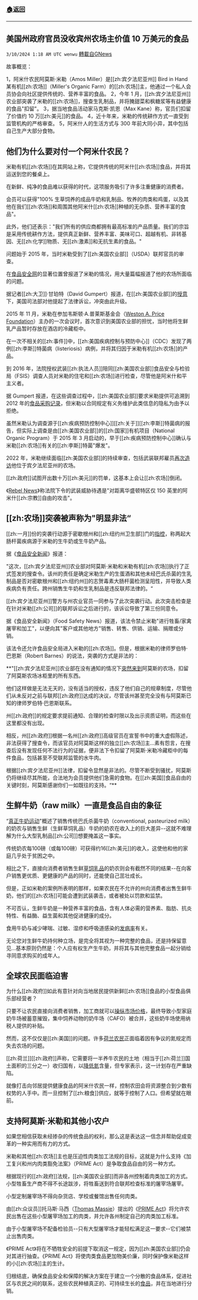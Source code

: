 ###  [:house:返回](README.md)
---


## 美国州政府官员没收宾州农场主价值 10 万美元的食品
`3/10/2024 1:18 AM UTC wenwu` [轉載自GNews](https://gnews.org/articles/2380563)

故事概览：

1，阿米什农民阿莫斯·米勒（Amos Miller）是[[zh:宾夕法尼亚州]] Bird in Hand 某有机[[zh:农场]]（Miller's Organic Farm）的[[zh:农场]]主，他通过一个私人会员协会向社区提供传统的、营养丰富的食品。
2，今年 1 月，[[zh:宾夕法尼亚州]]农业部突袭了米勒的[[zh:农场]]，搜查生乳制品，并将腌甜菜和枫糖浆等有益健康的食品"扣留"。
3，据当地食品活动家马克斯·凯恩（Max Kane）称，官员们扣留了价值约 10 万[[zh:美元]]的食品。
4，近十年来，米勒的传统耕作方式一直受到监管机构的严格审查。
5，阿米什人的生活方式与 300 年前大同小异，其中包括自己生产大部分食物。


## 他们为什么要对付一个阿米什农民？

米勒有机[[zh:农场]]在其网站上称，它提供传统的阿米什[[zh:农场]]食品，并将其运送到您的餐桌上。

在新鲜、纯净的食品难以获得的时代，这项服务吸引了许多注重健康的消费者。

会员可以获得"100% 生草饲养的成品牛奶和乳制品、牧养的肉类和鸡蛋，以及其他在我们[[zh:农场]]和周围其他阿米什[[zh:农场]]种植的无杂质、营养丰富的食品"。

此外，他们还表示："我们所有的供应商都拥有最高标准的产品质量。我们的宗旨是采用传统耕作方法，提供真正新鲜、营养丰富、美味可口、超越有机、非转基因、无[[zh:化学]]物质、无[[zh:激素]]和无抗生素的食品。"

问题始于 2015 年，当时米勒受到了[[zh:美国农业部]]（USDA）联邦官员的审查。

在[食品安全网](https://www.foodsafetynews.com/2016/07/inspection-of-millers-organic-farm-is-july-11-raw-milk-at-issue/)的显著位置曾报道了米勒的情况，用大量篇幅报道了他的农场所面临的问题。

据记者[[zh:大卫]]·甘珀特（David Gumpert）报道，在[[zh:美国农业部]]的[授意](https://www.davidgumpert.com/usda-and-fsn-in-tandem-well-show-that-uppity-amish-farmer-whos-boss)下，美国司法部对他提起了法律诉讼，冲突由此升级。

2015 年 11 月，米勒在参加韦斯顿·A.普莱斯基金会（[Weston A. Price Foundation](https://www.westonaprice.org/#gsc.tab=0)）主办的一次会议时，首次意识到美国农业部的担忧，当时他将生鲜乳产品暂时存放在酒店的冷藏柜中。

在一次不相关的[[zh:事件]]中，[[zh:美国疾病控制与预防中心]]（CDC）发现了两例[[zh:李斯]]特菌病（listeriosis）病例，并将其归因于米勒有机[[zh:农场]]的产品。

到 2016 年，法院授权武装[[zh:执法人员]]陪同[[zh:美国农业部]]食品安全与检验局（FSIS）调查人员对米勒的住宅和[[zh:农场]]进行检查，尽管他是阿米什和平主义者。

据 Gumpert 报道，在这些调查过程中，[[zh:美国农业部]]要求米勒提供可追溯到 2012 年的[食品采购记录](https://www.davidgumpert.com/amos-miller-case-takes-ominous-turn)，但米勒以合同规定有义务维护此类信息的隐私为由予以拒绝。

虽然米勒认为调查源于[[zh:疾病预防控制中心]][[zh:关于]][[zh:李斯]]特菌病的报告，但实际上调查是由[[zh:美国农业部]]的[[zh:国家]]有机项目（National Organic Program）于 2015 年 3 月启动的，早于[[zh:疾病预防控制中心]]确认与米勒[[zh:农场]]有关的[[zh:李斯]]特菌"爆发"。

2022 年，米勒继续面临[[zh:美国农业部]]的持续审查，包括武装联邦雇员[再次造访](https://www.rebelnews.com/amish_farm_under_threat_from_us_federal_govt_for_refusal_to_abandon_traditional_farming_practices)他位于宾夕法尼亚州的农场。

[[zh:政府]]试图开出数十万[[zh:美元]]的罚单，这基本上会让[[zh:农场]]倒闭。

《[Rebel News](https://www.rebelnews.com/amish_farm_under_threat_from_us_federal_govt_for_refusal_to_abandon_traditional_farming_practices)》称法院下令的武装威胁待遇是"对距离华盛顿特区仅 150 英里的阿米什[[zh:宗教]]自由的攻击"。


## [[zh:农场]]突袭被声称为"明显非法“

[[zh:一月]]份的突袭行动源于密歇根州和[[zh:纽约州卫生部]]门的[指控](https://www.attorneygeneral.gov/taking-action/attorney-general-department-of-agriculture-file-lawsuit-to-halt-lancaster-county-farms-illegal-distribution-of-raw-milk-and-other-products/)，称两起大肠杆菌疾病源于米勒的生牛奶或生牛奶产品。

据《[食品安全新闻](https://www.foodsafetynews.com/2024/01/pennsylvania-ag-officials-search-miller-organic-farm-for-the-source-of-shiga-toxins/)》报道：

"这次，[[zh:宾夕法尼亚州]]农业部对阿莫斯·米勒和米勒有机[[zh:农场]]执行了正式签发的搜查令。该州的责任是确定米勒生产的生蛋酒和其他未经巴氏杀菌的生乳制品是否对密歇根州和[[zh:纽约州]]的志贺毒素大肠杆菌检测呈阳性，并导致人类疾病负有责任。跨州销售生牛奶和生乳制品是违反联邦法律的。“

[[zh:宾夕法尼亚州]]警方与州农业官员一同参与了此次突袭行动。此次突击检查是在针对米勒[[zh:公司]]的联邦诉讼之后进行的，该诉讼导致了第三份同意令。

据《食品安全新闻》（Food Safety News）报道，该法令禁止米勒"进行牲畜/家禽屠宰和加工"，以便向其"客户或其他地方"销售、转售、供销、运输、捐赠或分销。

该法令还允许食品安全局进入米勒的[[zh:农场]]。但是，根据米勒的律师罗伯特·巴恩斯（Robert Barnes）的说法，突袭的方式是非法的：

**"[[zh:宾夕法尼亚州]]农业部在没有通知的情况下[突然来到](https://www.foodsafetynews.com/2024/01/pennsylvania-ag-officials-search-miller-organic-farm-for-the-source-of-shiga-toxins/)阿莫斯的农场，扣留了阿莫斯农场冰柜里的所有东西。

他们这样做是无法无天的，没有适当的授权，违反了他们自己的规章制度，尽管他们从未反对之前与联邦[[zh:政府]]达成的决议，尽管该州甚至完全没有与阿莫斯已知的律师罗伯特·巴恩斯联系。

州[[zh:政府]]的规定要求提前通知、合理的检查时限以及出示资质证明，而这些在这里都没有出现。

相反，州[[zh:政府]]根据一名州[[zh:政府]]高级官员在宣誓书中的重大虚假陈述，非法获得了搜查令，而该官员对阿莫斯这样的独立[[zh:农场]]主...素有怨言，在搜查后没有发现任何不法行为的证据，便非法下令扣留了阿莫斯·米勒冷藏柜中的每件食品，包括甚至不受联邦监管的水牛肉。

根据[[zh:宾夕法尼亚州]]法律，扣留令显然是非法的。尽管不断受到骚扰，阿莫斯仍将继续尽其所能，合法地为会员提供他们急需的食物。在[[zh:美国]]食品自由的关键时刻，阿莫斯感谢你们一如既往的支持。“**


## 生鲜牛奶（raw milk）一直是食品自由的象征

“[真正牛奶运动](https://www.realmilk.com/the-economics-of-raw-milk/)"概述了销售传统巴氏杀菌牛奶（conventional, pasteurized milk）的奶农与销售生鲜（生鲜草饲乳品）牛奶的奶农在收入上的巨大差异--这就不难理解为什么大型乳制品[[zh:公司]]想要掩盖这一事实。

传统奶农每100磅（或每100磅）可获得约16[[zh:美元]]的收入，这使他和他的家庭几乎处于贫困之中。

相比之下，直接向消费者销售生鲜[草饲乳品](https://childrenshealthdefense.org/defender/buy-fresh-organic-food/)的奶农则会有截然不同的结果--在向客户销售更优质、更健康的产品的同时，还能使自己茁壮成长。

但是，正如米勒的案例所表明的那样，如果农民在不允许的州向消费者出售生鲜牛奶，他们的[[zh:农场]]可能会遭到武装袭击，或者被处以罚款和监禁。

不可否认，生鲜牛奶是一种营养丰富的食品，含有人体必需的营养素、脂肪、抗炎特性、有益酶、益生菌和其他促进健康的成分。

食用牛奶与减少哮喘、过敏、湿疹和呼吸道感染的[发病率](https://www.rawmilkinstitute.org/about-raw-milk)有关。

无论您对生鲜牛奶持何种立场，是完全将其视为一种完整的食品，还是持保留意见...基本原则仍然是：个人应有权生产生牛奶，并将其与其他完整食品一起分销给寻同意求购买的成年人。


## 全球农民面临迫害

为什么[[zh:政府]]如此有意针对向当地居民提供新鲜[[zh:农场]]食品的小型食品俱乐部经营者？

只要不让农民直接向消费者销售，加工商就可以[操纵市场价格](https://www.nytimes.com/2012/10/28/business/in-dairy-industry-consolidation-lush-paydays.html)，最终导致小型家庭奶牛场被蓄意摧毁，集中饲养动物的奶牛场（CAFO）被合并，这些奶牛场使用纳税人提供的补贴。

然而，这不仅仅是[[zh:美国]]的问题。许多[荷兰农民](https://childrenshealthdefense.org/defender/vandana-shiva-dutch-farmer-citizen-movement-rb/)正面临着因有争议的氮规定而失去农场的问题。

[[zh:荷兰]][[zh:政府]]声称，它需要将一半养牛农民的土地（相当于[[zh:荷兰]]国土面积的三分之一）收归国有，以[降低氮](https://www.youtube.com/watch?v=UX-ap6dLj8A)含量，但专家表示，这一计划存在严重缺陷。

就像打击向邻居提供健康食品的阿米什农民一样，控制农田会将资源整合到少数有权势的人手中。而一旦控制了[[zh:粮食]]供应，就等于控制了人口。但希望就在眼前。


## 支持阿莫斯·米勒和其他小农户

如果您相信获取未经掺杂的传统食品的权利，那么这是表达这一信念并帮助促成变革的一种实用而有力的方式。

米勒和其他[[zh:农场]]主也是压迫性肉类加工法规的目标，这就是为什么支持《加工复兴和州内肉类豁免法案》（PRIME Act）是争取食品自由的另一种方式。

根据现行的[[zh:政府]]法规，[[zh:美国农业部]]而非各州控制着肉类加工的方式。小型牲畜生产商不得不长途跋涉，将牲畜送到符合联邦检查标准的屠宰场屠宰。

小型定制屠宰场不得向杂货店、学校或餐馆出售任何肉类。

由[[zh:众议员]]托马斯·马西（[Thomas Massie](https://humanevents.com/2020/05/06/pass-thomas-massies-prime-act/)）提出的《[PRIME Act](https://www.congress.gov/bill/117th-congress/house-bill/3835)》将允许农民出售在这些小型屠宰场加工的肉类，并允许各州制定自己的肉类加工标准。

由于小型屠宰场不配备检验员--只有大型屠宰场才能轻松满足这一要求--它们被禁止出售肉类。

《PRIME Act》将在不牺牲安全的前提下取消这一规定，因为[[zh:美国农业部]]仍会对其进行抽查。《PRIME Act》将使肉类食品更加物美价廉，同时保护像米勒这样的小[[zh:农场]]主的生计。

归根结底，确保食品安全和保障的解决方案在于建立一个分散的食品体系，促进社区与农民之间的联系，这些农民种植真正的、可持续生长的[食品](https://childrenshealthdefense.org/defender/will-harris-white-oak-pastures-regenerative-farming-cola/)，并在当地进行分销。
